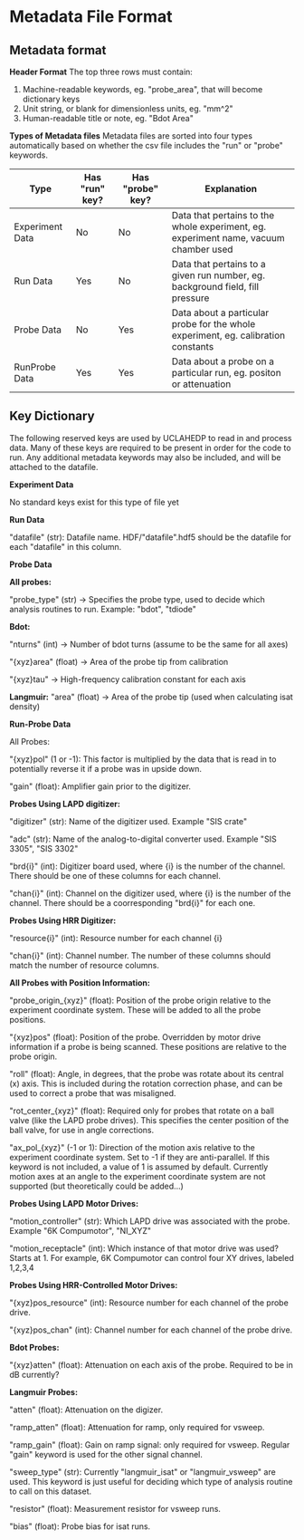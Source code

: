 # Metadata File Format

## Metadata format

**Header Format**
The top three rows must contain:
1) Machine-readable keywords, eg. "probe_area", that will become dictionary keys
2) Unit string, or blank for dimensionless units, eg. "mm^2"
3) Human-readable title or note, eg. "Bdot Area"

**Types of Metadata files**
Metadata files are sorted into four types automatically based on whether the csv file includes the "run" or "probe" keywords.

Type |Has "run" key?|Has "probe" key?|Explanation
-----|--------------|----------------|-----------
Experiment Data|No|No|Data that pertains to the whole experiment, eg. experiment name, vacuum chamber used
Run Data|Yes|No|Data that pertains to a given run number, eg. background field, fill pressure
Probe Data|No|Yes|Data about a particular probe for the whole experiment, eg. calibration constants
RunProbe Data|Yes|Yes|Data about a probe on a particular run, eg. positon or attenuation



## Key Dictionary

The following reserved keys are used by UCLAHEDP to read in and process data. Many of these keys are required to be present in order for the code to run. Any additional metadata keywords may also be included, and will be attached to the datafile.

**Experiment Data**

No standard keys exist for this type of file yet

**Run Data**

"datafile" (str): Datafile name. HDF/"datafile".hdf5 should be the datafile for each "datafile" in this column.

**Probe Data**

**All probes:**

"probe_type" (str) -> Specifies the probe type, used to decide which analysis routines to run. Example: "bdot", "tdiode"

**Bdot:**

"nturns" (int) -> Number of bdot turns (assume to be the same for all axes)

"{xyz}area" (float) -> Area of the probe tip from calibration

"{xyz}tau" -> High-frequency calibration constant for each axis

**Langmuir:**
"area" (float) -> Area of the probe tip (used when calculating isat density)


**Run-Probe Data**

All Probes:

"{xyz}pol" (1 or -1): This factor is multiplied by the data that is read in to potentially reverse it if a probe was in upside down.

"gain" (float): Amplifier gain prior to the digitizer.


**Probes Using LAPD digitizer:**

"digitizer" (str): Name of the digitizer used. Example "SIS crate"

"adc" (str): Name of the analog-to-digital converter used. Example "SIS 3305", "SIS 3302"

"brd{i}" (int): Digitizer board used, where {i} is the number of the channel. There should be one of these columns for each channel.

"chan{i}" (int): Channel on the digitizer used, where {i} is the number of the channel. There should be a coorresponding "brd{i}" for each one.

**Probes Using HRR Digitizer:**

"resource{i}" (int): Resource number for each channel {i}

"chan{i}" (int): Channel number. The number of these columns should match the number of resource columns.


**All Probes with Position Information:**

"probe_origin_{xyz}" (float): Position of the probe origin relative to the experiment coordinate system. These will be added to all the probe positions.

"{xyz}pos" (float): Position of the probe. Overridden by motor drive information if a probe is being scanned. These positions are relative to the probe origin.

"roll" (float): Angle, in degrees, that the probe was rotate about its central (x) axis. This is included during the rotation correction phase, and can be used to correct a probe that was misaligned.

"rot_center_{xyz}" (float): Required only for probes that rotate on a ball valve (like the LAPD probe drives). This specifies the center position of the ball valve, for use in angle corrections.

"ax_pol_{xyz}" (-1 or 1): Direction of the motion axis relative to the experiment coordinate system. Set to -1 if they are anti-parallel. If this keyword is not included, a value of 1 is assumed by default. Currently motion axes at an angle to the experiment coordinate system are not supported (but theoretically could be added...)


**Probes Using LAPD Motor Drives:**

"motion_controller" (str): Which LAPD drive was associated with the probe. Example "6K Compumotor", "NI_XYZ"

"motion_receptacle" (int): Which instance of that motor drive was used? Starts at 1. For example, 6K Compumotor can control four XY drives, labeled 1,2,3,4


**Probes Using HRR-Controlled Motor Drives:**

"{xyz}pos_resource" (int): Resource number for each channel of the probe drive.

"{xyz}pos_chan" (int): Channel number for each channel of the probe drive.


**Bdot Probes:**

"{xyz}atten" (float): Attenuation on each axis of the probe. Required to be in dB currently?

**Langmuir Probes:**

"atten" (float): Attenuation on the digizer.

"ramp_atten" (float): Attenuation for ramp, only required for vsweep.

"ramp_gain" (float): Gain on ramp signal: only required for vsweep. Regular "gain" keyword is used for the other signal channel.

"sweep_type" (str): Currently "langmuir_isat" or "langmuir_vsweep" are used. This keyword is just useful for deciding which type of analysis routine to call on this dataset.

"resistor" (float): Measurement resistor for vsweep runs.

"bias" (float): Probe bias for isat runs.



